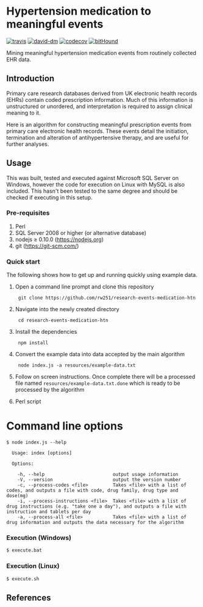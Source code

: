 # Hypertension medication to meaningful events

[![travis][travis-image]][travis-url]
[![david-dm][david-dm-image]][david-dm-url]
[![codecov][codecov-image]][codecov-url]
[![bitHound][bithound-image]][bithound-url]

  Mining meaningful hypertension medication events from routinely collected EHR data.

## Introduction
Primary care research databases derived from UK electronic health records (EHRs) contain coded prescription information. Much of this information is unstructured or unordered, and interpretation is required to assign clinical meaning to it.

Here is an algorithm for constructing meaningful prescription events from primary care electronic health records. These events detail the initiation, termination and alteration of antihypertensive therapy, and are useful for further analyses.

## Usage
This was built, tested and executed against Microsoft SQL Server on Windows, however the code for execution on Linux with MySQL is also included.  This hasn't been tested to the same degree and should be checked if executing in this setup.

### Pre-requisites
1. Perl
2. SQL Server 2008 or higher (or alternative database)
3. nodejs ≥ 0.10.0 (https://nodejs.org)
4. git (https://git-scm.com/)

### Quick start

The following shows how to get up and running quickly using example data.

1. Open a command line prompt and clone this repository

        git clone https://github.com/rw251/research-events-medication-htn

2. Navigate into the newly created directory

        cd research-events-medication-htn

3. Install the dependencies

        npm install

4. Convert the example data into data accepted by the main algorithm

        node index.js -a resources/example-data.txt

5. Follow on screen instructions. Once complete there will be a processed file
   named `resources/example-data.txt.done` which is ready to be processed by the algorithm

6. Perl script

# Command line options
```
$ node index.js --help

  Usage: index [options]

  Options:

    -h, --help                         output usage information
    -V, --version                      output the version number
    -c, --process-codes <file>         Takes <file> with a list of codes, and outputs a file with code, drug family, drug type and dose(mg)
    -i, --process-instructions <file>  Takes <file> with a list of drug instructions (e.g. "take one a day"), and outputs a file with instruction and tablets per day
    -a, --process-all <file>           Takes <file> with a list of drug information and outputs the data necessary for the algorithm
```

### Execution (Windows)

```sh
$ execute.bat
```

### Execution (Linux)

```sh
$ execute.sh
```

## References

[travis-url]: https://travis-ci.org/rw251/research-events-medication-htn
[travis-image]: https://travis-ci.org/rw251/research-events-medication-htn.svg?branch=master
[david-dm-image]: https://david-dm.org/rw251/research-events-medication-htn.svg
[david-dm-url]: https://david-dm.org/rw251/research-events-medication-htn
[codecov-image]: https://codecov.io/github/rw251/research-events-medication-htn/coverage.svg?branch=master
[codecov-url]: https://codecov.io/github/rw251/research-events-medication-htn?branch=master
[bithound-image]: https://www.bithound.io/github/rw251/research-events-medication-htn/badges/score.svg
[bithound-url]: https://www.bithound.io/github/rw251/research-events-medication-htn
